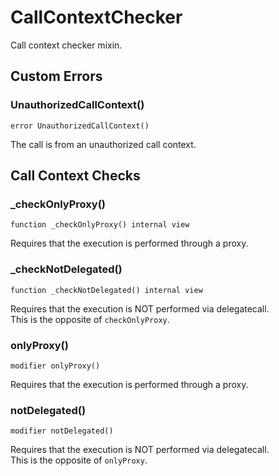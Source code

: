 # CallContextChecker

Call context checker mixin.






<!-- customintro:start --><!-- customintro:end -->

## Custom Errors

### UnauthorizedCallContext()

```solidity
error UnauthorizedCallContext()
```

The call is from an unauthorized call context.

## Call Context Checks

### _checkOnlyProxy()

```solidity
function _checkOnlyProxy() internal view
```

Requires that the execution is performed through a proxy.

### _checkNotDelegated()

```solidity
function _checkNotDelegated() internal view
```

Requires that the execution is NOT performed via delegatecall.   
This is the opposite of `checkOnlyProxy`.

### onlyProxy()

```solidity
modifier onlyProxy()
```

Requires that the execution is performed through a proxy.

### notDelegated()

```solidity
modifier notDelegated()
```

Requires that the execution is NOT performed via delegatecall.   
This is the opposite of `onlyProxy`.